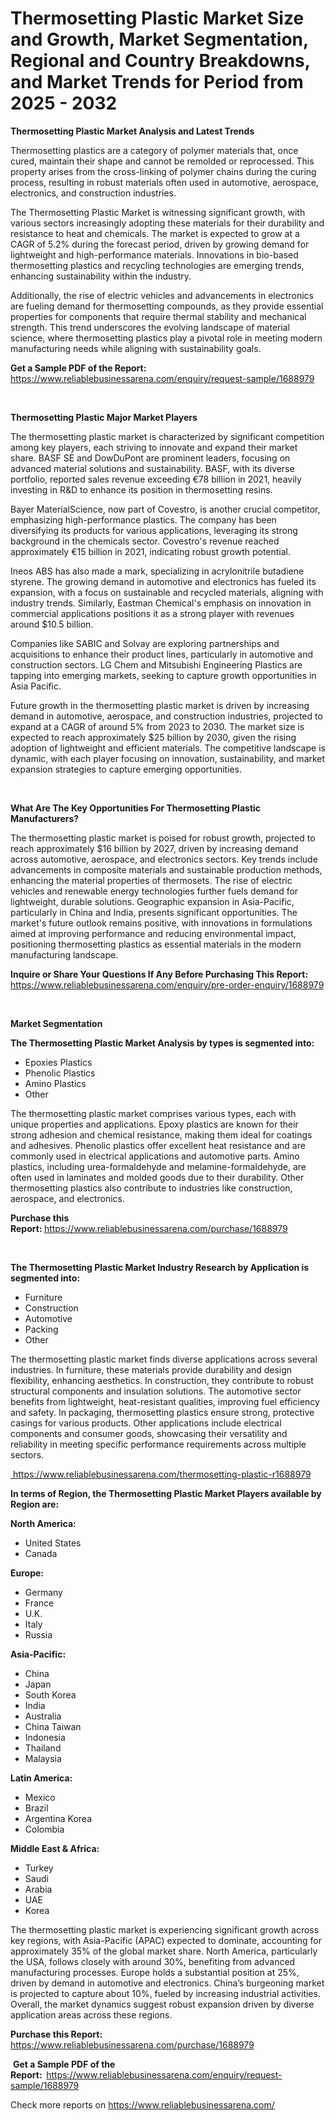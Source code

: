 <p><h1>Thermosetting Plastic Market Size and Growth, Market Segmentation, Regional and Country Breakdowns, and Market Trends for Period from 2025 -  2032</h1></p><p><strong>Thermosetting Plastic Market Analysis and Latest Trends</strong></p>
<p><p>Thermosetting plastics are a category of polymer materials that, once cured, maintain their shape and cannot be remolded or reprocessed. This property arises from the cross-linking of polymer chains during the curing process, resulting in robust materials often used in automotive, aerospace, electronics, and construction industries. </p><p>The Thermosetting Plastic Market is witnessing significant growth, with various sectors increasingly adopting these materials for their durability and resistance to heat and chemicals. The market is expected to grow at a CAGR of 5.2% during the forecast period, driven by growing demand for lightweight and high-performance materials. Innovations in bio-based thermosetting plastics and recycling technologies are emerging trends, enhancing sustainability within the industry. </p><p>Additionally, the rise of electric vehicles and advancements in electronics are fueling demand for thermosetting compounds, as they provide essential properties for components that require thermal stability and mechanical strength. This trend underscores the evolving landscape of material science, where thermosetting plastics play a pivotal role in meeting modern manufacturing needs while aligning with sustainability goals.</p></p>
<p><strong>Get a Sample PDF of the Report:&nbsp;</strong> <a href="https://www.reliablebusinessarena.com/enquiry/request-sample/1688979?utm_campaign=2930&utm_medium=2&utm_source=Github&utm_content=ia&utm_term=02042025&utm_id=thermosetting-plastic">https://www.reliablebusinessarena.com/enquiry/request-sample/1688979</a></p>
<p>&nbsp;</p>
<p><strong>Thermosetting Plastic Major Market Players</strong></p>
<p><p>The thermosetting plastic market is characterized by significant competition among key players, each striving to innovate and expand their market share. BASF SE and DowDuPont are prominent leaders, focusing on advanced material solutions and sustainability. BASF, with its diverse portfolio, reported sales revenue exceeding €78 billion in 2021, heavily investing in R&D to enhance its position in thermosetting resins.</p><p>Bayer MaterialScience, now part of Covestro, is another crucial competitor, emphasizing high-performance plastics. The company has been diversifying its products for various applications, leveraging its strong background in the chemicals sector. Covestro's revenue reached approximately €15 billion in 2021, indicating robust growth potential.</p><p>Ineos ABS has also made a mark, specializing in acrylonitrile butadiene styrene. The growing demand in automotive and electronics has fueled its expansion, with a focus on sustainable and recycled materials, aligning with industry trends. Similarly, Eastman Chemical's emphasis on innovation in commercial applications positions it as a strong player with revenues around $10.5 billion.</p><p>Companies like SABIC and Solvay are exploring partnerships and acquisitions to enhance their product lines, particularly in automotive and construction sectors. LG Chem and Mitsubishi Engineering Plastics are tapping into emerging markets, seeking to capture growth opportunities in Asia Pacific.</p><p>Future growth in the thermosetting plastic market is driven by increasing demand in automotive, aerospace, and construction industries, projected to expand at a CAGR of around 5% from 2023 to 2030. The market size is expected to reach approximately $25 billion by 2030, given the rising adoption of lightweight and efficient materials. The competitive landscape is dynamic, with each player focusing on innovation, sustainability, and market expansion strategies to capture emerging opportunities.</p></p>
<p>&nbsp;</p>
<p><strong>What Are The Key Opportunities For Thermosetting Plastic Manufacturers?</strong></p>
<p><p>The thermosetting plastic market is poised for robust growth, projected to reach approximately $16 billion by 2027, driven by increasing demand across automotive, aerospace, and electronics sectors. Key trends include advancements in composite materials and sustainable production methods, enhancing the material properties of thermosets. The rise of electric vehicles and renewable energy technologies further fuels demand for lightweight, durable solutions. Geographic expansion in Asia-Pacific, particularly in China and India, presents significant opportunities. The market's future outlook remains positive, with innovations in formulations aimed at improving performance and reducing environmental impact, positioning thermosetting plastics as essential materials in the modern manufacturing landscape.</p></p>
<p><strong>Inquire or Share Your Questions If Any Before Purchasing This Report:</strong> <a href="https://www.reliablebusinessarena.com/enquiry/pre-order-enquiry/1688979?utm_campaign=2930&utm_medium=2&utm_source=Github&utm_content=ia&utm_term=02042025&utm_id=thermosetting-plastic">https://www.reliablebusinessarena.com/enquiry/pre-order-enquiry/1688979</a></p>
<p>&nbsp;</p>
<p><strong>Market Segmentation</strong></p>
<p><strong>The Thermosetting Plastic Market Analysis by types is segmented into:</strong></p>
<p><ul><li>Epoxies Plastics</li><li>Phenolic Plastics</li><li>Amino Plastics</li><li>Other</li></ul></p>
<p><p>The thermosetting plastic market comprises various types, each with unique properties and applications. Epoxy plastics are known for their strong adhesion and chemical resistance, making them ideal for coatings and adhesives. Phenolic plastics offer excellent heat resistance and are commonly used in electrical applications and automotive parts. Amino plastics, including urea-formaldehyde and melamine-formaldehyde, are often used in laminates and molded goods due to their durability. Other thermosetting plastics also contribute to industries like construction, aerospace, and electronics.</p></p>
<p><strong>Purchase this Report:&nbsp;</strong><a href="https://www.reliablebusinessarena.com/purchase/1688979?utm_campaign=2930&utm_medium=2&utm_source=Github&utm_content=ia&utm_term=02042025&utm_id=thermosetting-plastic">https://www.reliablebusinessarena.com/purchase/1688979</a></p>
<p>&nbsp;</p>
<p><strong>The Thermosetting Plastic Market Industry Research by Application is segmented into:</strong></p>
<p><ul><li>Furniture</li><li>Construction</li><li>Automotive</li><li>Packing</li><li>Other</li></ul></p>
<p><p>The thermosetting plastic market finds diverse applications across several industries. In furniture, these materials provide durability and design flexibility, enhancing aesthetics. In construction, they contribute to robust structural components and insulation solutions. The automotive sector benefits from lightweight, heat-resistant qualities, improving fuel efficiency and safety. In packaging, thermosetting plastics ensure strong, protective casings for various products. Other applications include electrical components and consumer goods, showcasing their versatility and reliability in meeting specific performance requirements across multiple sectors.</p></p>
<p><a href="https://www.reliablebusinessarena.com/thermosetting-plastic-r1688979?utm_campaign=2930&utm_medium=2&utm_source=Github&utm_content=ia&utm_term=02042025&utm_id=thermosetting-plastic">&nbsp;https://www.reliablebusinessarena.com/thermosetting-plastic-r1688979</a></p>
<p><strong>In terms of Region, the Thermosetting Plastic Market Players available by Region are:</strong></p>
<p>
    <p> <strong> North America: </strong>
        <ul>
            <li>United States</li>
            <li>Canada</li>
        </ul>
        </p> 
    <p> <strong> Europe: </strong>
        <ul>
            <li>Germany</li>
            <li>France</li>
            <li>U.K.</li>
            <li>Italy</li>
            <li>Russia</li>
        </ul>
        </p> 
    <p> <strong> Asia-Pacific: </strong>
        <ul>
            <li>China</li>
            <li>Japan</li>
            <li>South Korea</li>
            <li>India</li>
            <li>Australia</li>
            <li>China Taiwan</li>
            <li>Indonesia</li>
            <li>Thailand</li>
            <li>Malaysia</li>
        </ul>
        </p> 
    <p> <strong> Latin America: </strong>
        <ul>
            <li>Mexico</li>
            <li>Brazil</li>
            <li>Argentina Korea</li>
            <li>Colombia</li>
        </ul>
        </p> 
    <p> <strong> Middle East & Africa: </strong>
        <ul>
            <li>Turkey</li>
            <li>Saudi</li>
            <li>Arabia</li>
            <li>UAE</li>
            <li>Korea</li>
        </ul>
    </p>
    </p>
<p><p>The thermosetting plastic market is experiencing significant growth across key regions, with Asia-Pacific (APAC) expected to dominate, accounting for approximately 35% of the global market share. North America, particularly the USA, follows closely with around 30%, benefiting from advanced manufacturing processes. Europe holds a substantial position at 25%, driven by demand in automotive and electronics. China’s burgeoning market is projected to capture about 10%, fueled by increasing industrial activities. Overall, the market dynamics suggest robust expansion driven by diverse application areas across these regions.</p></p>
<p><strong>Purchase this Report: </strong><a href="https://www.reliablebusinessarena.com/purchase/1688979?utm_campaign=2930&utm_medium=2&utm_source=Github&utm_content=ia&utm_term=02042025&utm_id=thermosetting-plastic">https://www.reliablebusinessarena.com/purchase/1688979</a></p>
<p>&nbsp;<strong>Get a Sample PDF of the Report:&nbsp;&nbsp;</strong><a href="https://www.reliablebusinessarena.com/enquiry/request-sample/1688979?utm_campaign=2930&utm_medium=2&utm_source=Github&utm_content=ia&utm_term=02042025&utm_id=thermosetting-plastic">https://www.reliablebusinessarena.com/enquiry/request-sample/1688979</a></p>
<p><strong></strong></p>
<p>Check more reports on <a href="https://www.reliablebusinessarena.com/?utm_campaign=2930&utm_medium=2&utm_source=Github&utm_content=ia&utm_term=02042025&utm_id=thermosetting-plastic">https://www.reliablebusinessarena.com/</a></p>
